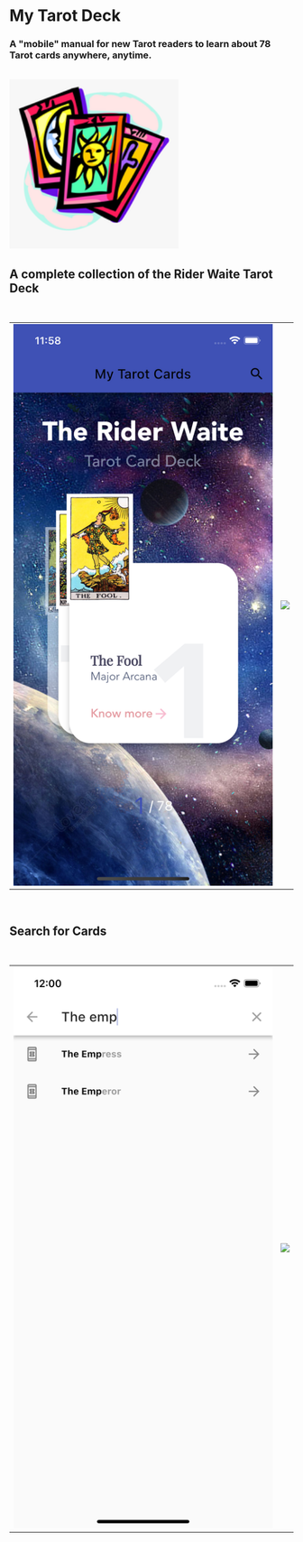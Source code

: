 # My Tarot Deck

### A "mobile" manual for new Tarot readers to learn about 78 Tarot cards anywhere, anytime.
<br/>
<img src="android/app/src/main/res/mipmap-xxxhdpi/ic_launcher.png" width=300>


## A complete collection of the Rider Waite Tarot Deck
<br/>

<table>
  <tr>
    <td><img src="assets/home_page_demo.png" width=500></td>
    <td><img src="assets/detail_page_demo.png" width=500></td>
  </tr>
 </table>

<br/>

## Search for Cards
<br/>

<table>
  <tr>
    <td><img src="assets/search_page_demo.png" width=500></td>
    <td><img src="assets/detail_page_demo2.png" width=500></td>
  </tr>
 </table>
